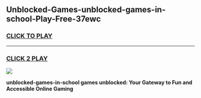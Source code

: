 
## Unblocked-Games-unblocked-games-in-school-Play-Free-37ewc
<h3>
<a href="https://premium76.site?title=unblocked-games-in-school&ref=23A">CLICK TO PLAY</a></h3>
<hr>

<h3>
<a href="https://premium76.site?title=unblocked-games-in-school&ref=23A">CLICK 2 PLAY</a>
  
</h3>

<a href="https://premium76.site?title=unblocked-games-in-school&ref=23A"><img src="https://clearcache.store/games.png"></a>


**unblocked-games-in-school games unblocked: Your Gateway to Fun and Accessible Online Gaming**
